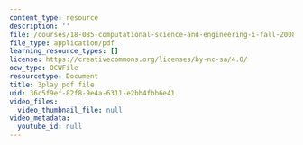 ```yaml
---
content_type: resource
description: ''
file: /courses/18-085-computational-science-and-engineering-i-fall-2008/36c5f9ef82f89e4a6311e2bb4fbb6e41_4ctngXQrmDc.pdf
file_type: application/pdf
learning_resource_types: []
license: https://creativecommons.org/licenses/by-nc-sa/4.0/
ocw_type: OCWFile
resourcetype: Document
title: 3play pdf file
uid: 36c5f9ef-82f8-9e4a-6311-e2bb4fbb6e41
video_files:
  video_thumbnail_file: null
video_metadata:
  youtube_id: null
---
```

